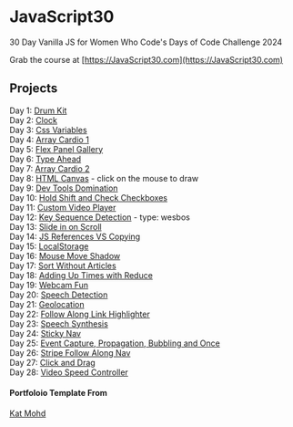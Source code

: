 # JavaScript30

30 Day Vanilla JS for Women Who Code's Days of Code Challenge 2024

Grab the course at [https://JavaScript30.com](https://JavaScript30.com)

## Projects 

Day 1: [Drum Kit](https://anka-z.github.io/JavaScript30/01%20-%20JavaScript%20Drum%20Kit/) <br>
Day 2: [Clock](https://anka-z.github.io/JavaScript30/02%20-%20JS%20and%20CSS%20Clock/)<br>
Day 3: [Css Variables](https://anka-z.github.io/JavaScript30/03%20-%20CSS%20Variables/)<br>
Day 4: [Array Cardio 1](https://anka-z.github.io/JavaScript30/04%20-%20Array%20Cardio%20Day%201/)<br>
Day 5: [Flex Panel Gallery](https://anka-z.github.io/JavaScript30/05%20-%20Flex%20Panel%20Gallery/)<br>
Day 6: [Type Ahead](https://anka-z.github.io/JavaScript30/06%20-%20Type%20Ahead/)<br>
Day 7: [Array Cardio 2](https://anka-z.github.io/JavaScript30/07%20-%20Array%20Cardio%20Day%202/)<br>
Day 8: [HTML Canvas](https://anka-z.github.io/JavaScript30/08%20-%20Fun%20with%20HTML5%20Canvas/) - click on the mouse to draw<br>
Day 9: [Dev Tools Domination](https://anka-z.github.io/JavaScript30/09%20-%20Dev%20Tools%20Domination)<br>
Day 10: [Hold Shift and Check Checkboxes](https://anka-z.github.io/JavaScript30/10%20-%20Hold%20Shift%20and%20Check%20Checkboxes/)<br>
Day 11: [Custom Video Player](https://anka-z.github.io/JavaScript30/11%20-%20Custom%20Video%20Player/)<br>
Day 12: [Key Sequence Detection](https://anka-z.github.io/JavaScript30/12%20-%20Key%20Sequence%20Detection/) - type: wesbos<br>
Day 13: [Slide in on Scroll](https://anka-z.github.io/JavaScript30/13%20-%20Slide%20in%20on%20Scroll/)<br>
Day 14: [JS References VS Copying](https://anka-z.github.io/JavaScript30/14%20-%20JavaScript%20References%20VS%20Copying/)<br>
Day 15: [LocalStorage](https://anka-z.github.io/JavaScript30/15%20-%20LocalStorage/)<br>
Day 16: [Mouse Move Shadow](https://anka-z.github.io/JavaScript30/16%20-%20Mouse%20Move%20Shadow/)<br>
Day 17: [Sort Without Articles](https://github.com/anka-z/JavaScript30/tree/master/17%20-%20Sort%20Without%20Articles)<br>
Day 18: [Adding Up Times with Reduce](https://github.com/anka-z/JavaScript30/tree/master/18%20-%20Adding%20Up%20Times%20with%20Reduce)<br>
Day 19: [Webcam Fun](https://github.com/anka-z/JavaScript30/tree/master/19%20-%20Webcam%20Fun)<br>
Day 20: [Speech Detection](https://github.com/anka-z/JavaScript30/tree/master/20%20-%20Speech%20Detection)<br>
Day 21: [Geolocation](https://github.com/anka-z/JavaScript30/tree/master/21%20-%20Geolocation)<br>
Day 22: [Follow Along Link Highlighter](https://github.com/anka-z/JavaScript30/tree/master/22%20-%20Follow%20Along%20Link%20Highlighter)<br>
Day 23: [Speech Synthesis](https://github.com/anka-z/JavaScript30/tree/master/23%20-%20Speech%20Synthesis)<br>
Day 24: [Sticky Nav](https://github.com/anka-z/JavaScript30/tree/master/24%20-%20Sticky%20Nav)<br>
Day 25: [Event Capture, Propagation, Bubbling and Once](https://github.com/anka-z/JavaScript30/tree/master/25%20-%20Event%20Capture%2C%20Propagation%2C%20Bubbling%20and%20Once)<br>
Day 26: [Stripe Follow Along Nav](https://github.com/anka-z/JavaScript30/tree/master/26%20-%20Stripe%20Follow%20Along%20Nav)<br>
Day 27: [Click and Drag](https://github.com/anka-z/JavaScript30/tree/master/27%20-%20Click%20and%20Drag)<br>
Day 28: [Video Speed Controller](https://github.com/anka-z/JavaScript30/tree/master/28%20-%20Video%20Speed%20Controller)<br>


#### Portfoloio Template From 

[Kat Mohd](https://github.com/katmohd/JavaScript30/blob/main/README.md)
